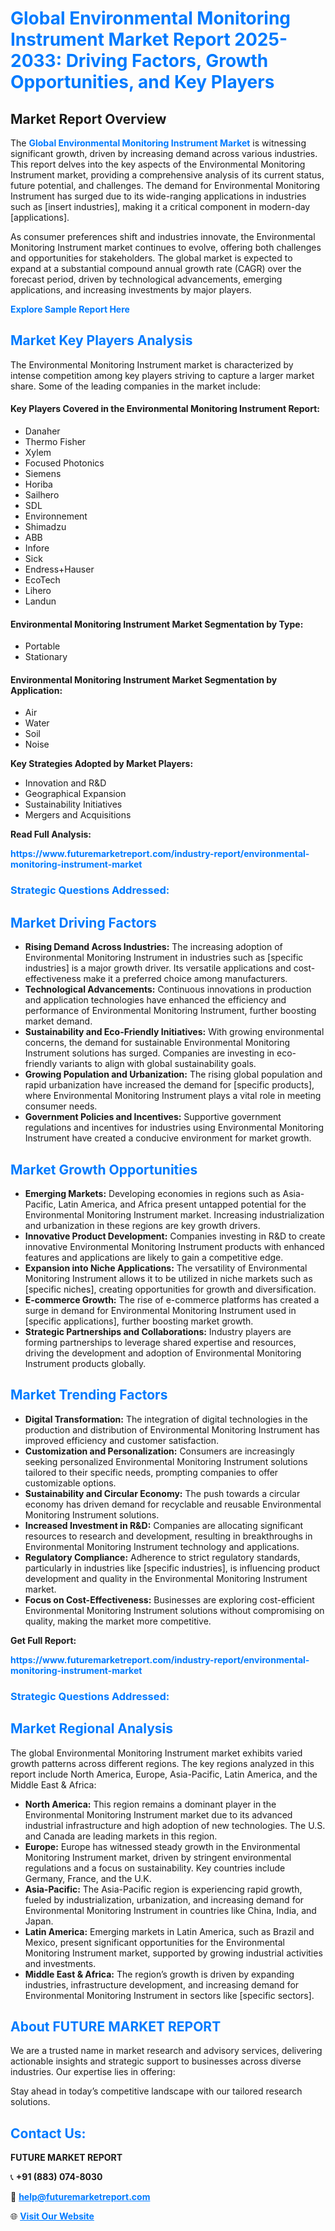 <h1 style="color: #007BFF;">Global Environmental Monitoring Instrument Market Report 2025-2033: Driving Factors, Growth Opportunities, and Key Players</h1>

<section id="overview">
<h2>Market Report Overview</h2>
<p>The <a href="https://www.futuremarketreport.com/industry-report/environmental-monitoring-instrument-market" style="color: #007BFF; text-decoration: none;"><strong>Global Environmental Monitoring Instrument Market</strong></a> is witnessing significant growth, driven by increasing demand across various industries. This report delves into the key aspects of the Environmental Monitoring Instrument market, providing a comprehensive analysis of its current status, future potential, and challenges. The demand for Environmental Monitoring Instrument has surged due to its wide-ranging applications in industries such as [insert industries], making it a critical component in modern-day [applications].</p>
<p>As consumer preferences shift and industries innovate, the Environmental Monitoring Instrument market continues to evolve, offering both challenges and opportunities for stakeholders. The global market is expected to expand at a substantial compound annual growth rate (CAGR) over the forecast period, driven by technological advancements, emerging applications, and increasing investments by major players.</p>
</section>

<section id="overview">
<p><a href="https://www.futuremarketreport.com/request-sample/reportId=103897" style="color: #007BFF; text-decoration: none;"><strong>Explore Sample Report Here</strong></a></p>
</section>

<section id="key-players">
<h2 style="color: #007BFF;">Market Key Players Analysis</h2>
<p>The Environmental Monitoring Instrument market is characterized by intense competition among key players striving to capture a larger market share. Some of the leading companies in the market include:</p>
<h4>Key Players Covered in the Environmental Monitoring Instrument Report:</h4>
<ul><li>Danaher</li><li>Thermo Fisher</li><li>Xylem</li><li>Focused Photonics</li><li>Siemens</li><li>Horiba</li><li>Sailhero</li><li>SDL</li><li>Environnement</li><li>Shimadzu</li><li>ABB</li><li>Infore</li><li>Sick</li><li>Endress+Hauser</li><li>EcoTech</li><li>Lihero</li><li>Landun</li></ul>
<h4>Environmental Monitoring Instrument Market Segmentation by Type:</h4>
<ul><li>Portable</li><li>Stationary</li></ul>

<h4>Environmental Monitoring Instrument Market Segmentation by Application:</h4>
<ul><li>Air</li><li>Water</li><li>Soil</li><li>Noise</li></ul>
<p><strong>Key Strategies Adopted by Market Players:</strong></p>
<ul>
<li>Innovation and R&D</li>
<li>Geographical Expansion</li>
<li>Sustainability Initiatives</li>
<li>Mergers and Acquisitions</li>
</ul>
</section>

<section>
<p><strong>Read Full Analysis: </strong></p><a href="https://www.futuremarketreport.com/industry-report/environmental-monitoring-instrument-market" style="color: #007BFF; text-decoration: none;"><strong>https://www.futuremarketreport.com/industry-report/environmental-monitoring-instrument-market</strong></a>
<h3 style="color: #007BFF;">Strategic Questions Addressed:</h3>
</section>

<section id="driving-factors">
<h2 style="color: #007BFF;">Market Driving Factors</h2>
<ul>
<li><strong>Rising Demand Across Industries:</strong> The increasing adoption of Environmental Monitoring Instrument in industries such as [specific industries] is a major growth driver. Its versatile applications and cost-effectiveness make it a preferred choice among manufacturers.</li>
<li><strong>Technological Advancements:</strong> Continuous innovations in production and application technologies have enhanced the efficiency and performance of Environmental Monitoring Instrument, further boosting market demand.</li>
<li><strong>Sustainability and Eco-Friendly Initiatives:</strong> With growing environmental concerns, the demand for sustainable Environmental Monitoring Instrument solutions has surged. Companies are investing in eco-friendly variants to align with global sustainability goals.</li>
<li><strong>Growing Population and Urbanization:</strong> The rising global population and rapid urbanization have increased the demand for [specific products], where Environmental Monitoring Instrument plays a vital role in meeting consumer needs.</li>
<li><strong>Government Policies and Incentives:</strong> Supportive government regulations and incentives for industries using Environmental Monitoring Instrument have created a conducive environment for market growth.</li>
</ul>
</section>

<section id="growth-opportunities">
<h2 style="color: #007BFF;">Market Growth Opportunities</h2>
<ul>
<li><strong>Emerging Markets:</strong> Developing economies in regions such as Asia-Pacific, Latin America, and Africa present untapped potential for the Environmental Monitoring Instrument market. Increasing industrialization and urbanization in these regions are key growth drivers.</li>
<li><strong>Innovative Product Development:</strong> Companies investing in R&D to create innovative Environmental Monitoring Instrument products with enhanced features and applications are likely to gain a competitive edge.</li>
<li><strong>Expansion into Niche Applications:</strong> The versatility of Environmental Monitoring Instrument allows it to be utilized in niche markets such as [specific niches], creating opportunities for growth and diversification.</li>
<li><strong>E-commerce Growth:</strong> The rise of e-commerce platforms has created a surge in demand for Environmental Monitoring Instrument used in [specific applications], further boosting market growth.</li>
<li><strong>Strategic Partnerships and Collaborations:</strong> Industry players are forming partnerships to leverage shared expertise and resources, driving the development and adoption of Environmental Monitoring Instrument products globally.</li>
</ul>
</section>

<section id="trending-factors">
<h2 style="color: #007BFF;">Market Trending Factors</h2>
<ul>
<li><strong>Digital Transformation:</strong> The integration of digital technologies in the production and distribution of Environmental Monitoring Instrument has improved efficiency and customer satisfaction.</li>
<li><strong>Customization and Personalization:</strong> Consumers are increasingly seeking personalized Environmental Monitoring Instrument solutions tailored to their specific needs, prompting companies to offer customizable options.</li>
<li><strong>Sustainability and Circular Economy:</strong> The push towards a circular economy has driven demand for recyclable and reusable Environmental Monitoring Instrument solutions.</li>
<li><strong>Increased Investment in R&D:</strong> Companies are allocating significant resources to research and development, resulting in breakthroughs in Environmental Monitoring Instrument technology and applications.</li>
<li><strong>Regulatory Compliance:</strong> Adherence to strict regulatory standards, particularly in industries like [specific industries], is influencing product development and quality in the Environmental Monitoring Instrument market.</li>
<li><strong>Focus on Cost-Effectiveness:</strong> Businesses are exploring cost-efficient Environmental Monitoring Instrument solutions without compromising on quality, making the market more competitive.</li>
</ul>
</section>

<section>
<p><strong>Get Full Report: </strong></p><a href="https://www.futuremarketreport.com/industry-report/environmental-monitoring-instrument-market" style="color: #007BFF; text-decoration: none;"><strong>https://www.futuremarketreport.com/industry-report/environmental-monitoring-instrument-market</strong></a>
<h3 style="color: #007BFF;">Strategic Questions Addressed:</h3>
</section>


<section id="regional-analysis">
<h2 style="color: #007BFF;">Market Regional Analysis</h2>
<p>The global Environmental Monitoring Instrument market exhibits varied growth patterns across different regions. The key regions analyzed in this report include North America, Europe, Asia-Pacific, Latin America, and the Middle East & Africa:</p>
<ul>
<li><strong>North America:</strong> This region remains a dominant player in the Environmental Monitoring Instrument market due to its advanced industrial infrastructure and high adoption of new technologies. The U.S. and Canada are leading markets in this region.</li>
<li><strong>Europe:</strong> Europe has witnessed steady growth in the Environmental Monitoring Instrument market, driven by stringent environmental regulations and a focus on sustainability. Key countries include Germany, France, and the U.K.</li>
<li><strong>Asia-Pacific:</strong> The Asia-Pacific region is experiencing rapid growth, fueled by industrialization, urbanization, and increasing demand for Environmental Monitoring Instrument in countries like China, India, and Japan.</li>
<li><strong>Latin America:</strong> Emerging markets in Latin America, such as Brazil and Mexico, present significant opportunities for the Environmental Monitoring Instrument market, supported by growing industrial activities and investments.</li>
<li><strong>Middle East & Africa:</strong> The region’s growth is driven by expanding industries, infrastructure development, and increasing demand for Environmental Monitoring Instrument in sectors like [specific sectors].</li>
</ul>
</section>

<footer>
<h2 style="color: #007BFF;">About FUTURE MARKET REPORT</h2>
<p>We are a trusted name in market research and advisory services, delivering actionable insights and strategic support to businesses across diverse industries. Our expertise lies in offering:</p>

<p>Stay ahead in today’s competitive landscape with our tailored research solutions.</p>

<h2 style="color: #007BFF;">Contact Us:</h2>
<p><strong>FUTURE MARKET REPORT</strong></p>
<p>📞 <strong>+91 (883) 074-8030</strong></p>
<p>📧 <strong><a href="mailto:help@futuremarketreport.com" style="color: #007BFF;">help@futuremarketreport.com</a></strong></p>
<p>🌐 <strong><a href="https://www.futuremarketreport.com/" style="color: #007BFF;">Visit Our Website</a></strong></p>
</footer>